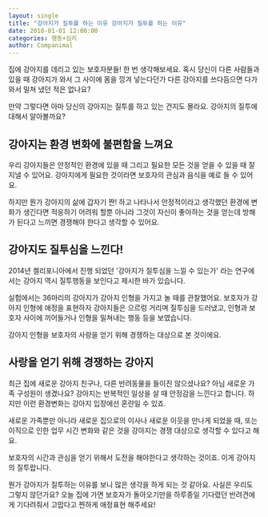 ```yaml
---
layout: single
title: "강아지가 질투를 하는 이유 강아지가 질투를 하는 이유"
date: 2018-01-01 12:00:00
categories: 행동+심리
author: Companimal
---
```


집에 강아지를 데리고 있는 보호자분들! 한 번 생각해보세요. 혹시 당신이 다른 사람들과 있을 때 강아지가 와서 그 사이에 몸을 낑겨 넣는다던가 다른 강아지를 쓰다듬으면 다가와서 밀쳐 냈던 적은 없나요?

만약 그렇다면 아마 당신의 강아지는 질투를 하고 있는 건지도 몰라요. 강아지의 질투에 대해서 알아볼까요?

## 강아지는 환경 변화에 불편함을 느껴요

우리 강아지들은 안정적인 환경에 있을 때 그리고 필요한 모든 것을 얻을 수 있을 때 잘 지낼 수 있어요. 강아지에게 필요한 것이라면 보호자의 관심과 음식을 예로 들 수 있어요.

하지만 뭔가 강아지의 삶에 갑자기 짠! 하고 나타나서 안정적이라고 생각했던 환경에 변화가 생긴다면 적응하기 어려워 할뿐 아니라 그것이 자신이 좋아하는 것을 얻는데 방해가 된다고 느끼면 경쟁해야 한다고 생각할 수 있어요.

## 강아지도 질투심을 느낀다!

2014년 켈리포니아에서 진행 되었던 '강아지가 질투심을 느낄 수 있는가' 라는 연구에서는 강아지 역시 질투행동을 보인다고 제시한 바가 있습니다.

실험에서는 36마리의 강아지가 강아지 인형을 가지고 놀 때를 관찰했어요. 보호자가 강아지 인형에 애정을 표현하자 강아지들은 으르렁 거리며 질투심을 드러냈고, 인형과 보호자 사이에 끼어들거나 인형을 밀쳐내는 행동 등을 보였습니다.

강아지 인형을 보호자의 사랑을 얻기 위해 경쟁하는 대상으로 본 것이에요.

## 사랑을 얻기 위해 경쟁하는 강아지

최근 집에 새로운 강아지 친구나, 다른 반려동물을 들이진 않으셨나요? 아님 새로운 가족 구성원이 생겼나요? 강아지는 반복적인 일상을 살 때 안정감을 느낀다고 합니다. 하지만 이런 환경변화는 강아지 입장에선 혼란일 수 있죠.

새로운 가족뿐만 아니라 새로운 집으로의 이사나 새로운 이웃을 만나게 되었을 때, 또는 이직으로 인한 업무 시간 변화와 같은 것을 강아지는 경쟁 대상으로 생각할 수 있다고 해요.

보호자의 시간과 관심을 얻기 위해서 도전을 해야한다고 생각하는 것이죠. 이게 강아지의 질투랍니다.

뭔가 강아지가 질투하는 이유를 보니 많은 생각을 하게 되는 것 같아요. 사실은 우리도 그렇지 않던가요? 오늘 집에 가면 보호자가 돌아오기만을 하루종일 기다렸던 반려견에게 기다려줘서 고맙다고 찐하게 애정표현 해주세요!
